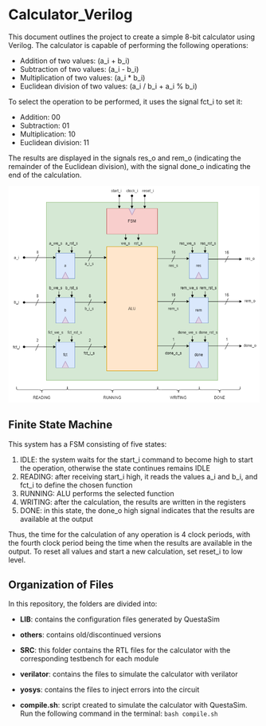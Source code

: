 # Calculator_Verilog

This document outlines the project to create a simple 8-bit calculator using Verilog. The calculator is capable of performing the following operations:

- Addition of two values: \(a_i + b_i\)
- Subtraction of two values: \(a_i - b_i\)
- Multiplication of two values: \(a_i * b_i\)
- Euclidean division of two values: \(a_i / b_i + a_i % b_i\)

To select the operation to be performed, it uses the signal fct_i to set it:

- Addition: 00
- Subtraction: 01
- Multiplication: 10
- Euclidean division: 11

The results are displayed in the signals res_o and rem_o (indicating the remainder of the Euclidean division), with the signal done_o indicating the end of the calculation.

![Schematic of the calculator](images/Calculator-top_level.png)

## Finite State Machine

This system has a FSM consisting of five states:
1. IDLE: the system waits for the start_i command to become high to start the operation, otherwise the state continues remains IDLE
2. READING: after receiving start_i high, it reads the values a_i and b_i, and fct_i to define the chosen function
3. RUNNING: ALU performs the selected function
4. WRITING: after the calculation, the results are written in the registers
5. DONE: in this state, the done_o high signal indicates that the results are available at the output

Thus, the time for the calculation of any operation is 4 clock periods, with the fourth clock period being the time when the results are available in the output.
To reset all values and start a new calculation, set reset_i to low level.

## Organization of Files

In this repository, the folders are divided into:

- **LIB**: contains the configuration files generated by QuestaSim
- **others**: contains old/discontinued versions
- **SRC**: this folder contains the RTL files for the calculator with the corresponding testbench for each module
- **verilator**: contains the files to simulate the calculator with verilator
- **yosys**: contains the files to inject errors into the circuit

- **compile.sh**: script created to simulate the calculator with QuestaSim. Run the following command in the terminal: `bash compile.sh`